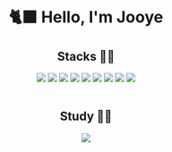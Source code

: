 <div align="center">
<h1>🐈‍⬛ Hello, I'm Jooye</h1>
</div>

<div align="center">
<h2>Stacks 👩‍💻</h2>
	<img src="https://img.shields.io/badge/HTML5-E34F26?style=flat&logo=HTML5&logoColor=white" />
	<img src="https://img.shields.io/badge/CSS3-1572B6?style=flat&logo=CSS3&logoColor=white" />
    <img src="https://img.shields.io/badge/JavaScript-F7DF1E?style=flat&logo=JavaScript&logoColor=white" />
    <img src="https://img.shields.io/badge/React-61DAFB?style=flat&logo=React&logoColor=white" />
        <img src="https://img.shields.io/badge/Recoil-3578E5?style=flat&logo=Recoil&logoColor=white" />
    <img src="https://img.shields.io/badge/Tailwind CSS-06B6D4?style=flat&logo=TailwindCSS&logoColor=white" />
    <img src="https://img.shields.io/badge/Styled components-DB7093?style=flat&logo=Styled-components&logoColor=white" />
    <img src="https://img.shields.io/badge/Git-F05032?style=flat&logo=Git&logoColor=white" />
    <img src="https://img.shields.io/badge/Firebase-FFCA28?style=flat&logo=Firebase&logoColor=white" />
</div><br>
<div align="center">
<h2>Study 👩‍🎓</h2>
    <img src="https://img.shields.io/badge/Typescript-3178C6?style=flat&logo=Typescript&logoColor=white" />

</div><br>
